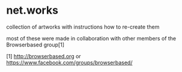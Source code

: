 # net.works
collection of artworks with instructions how to re-create them

most of these were made in collaboration with other members of the Browserbased group[1]



[1] http://browserbased.org or https://www.facebook.com/groups/browserbased/
